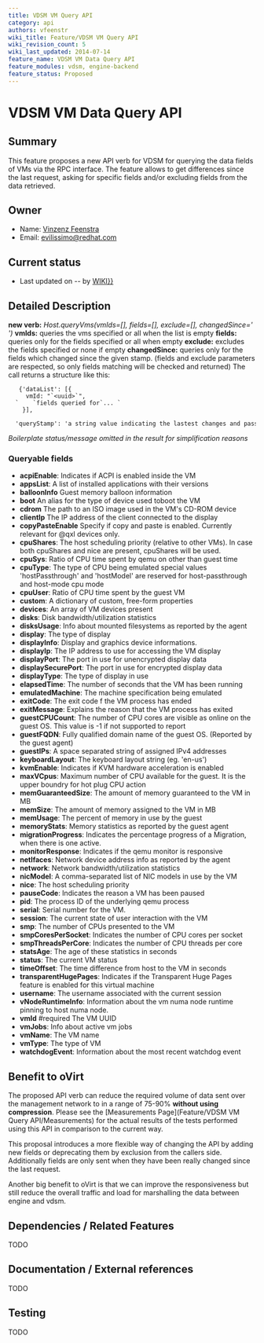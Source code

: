 ```yaml
---
title: VDSM VM Query API
category: api
authors: vfeenstr
wiki_title: Feature/VDSM VM Query API
wiki_revision_count: 5
wiki_last_updated: 2014-07-14
feature_name: VDSM VM Data Query API
feature_modules: vdsm, engine-backend
feature_status: Proposed
---
```


# VDSM VM Data Query API

## Summary

This feature proposes a new API verb for VDSM for querying the data fields of VMs via the RPC interface. The feature allows to get differences since the last request, asking for specific fields and/or excluding fields from the data retrieved.

## Owner

*   Name: [ Vinzenz Feenstra](User:Evilissimo)
*   Email: <evilissimo@redhat.com>

## Current status

*   Last updated on -- by [ WIKI}}](User:{{urlencode:{{REVISIONUSER}})

## Detailed Description

**new verb:** *Host.queryVms(vmIds=[], fields=[], exclude=[], changedSince=' ')*
**vmIds:** queries the vms specified or all when the list is empty
**fields:** queries only for the fields specified or all when empty
**exclude:** excludes the fields specified or none if empty
**changedSince:** queries only for the fields which changed since the given stamp. (fields and exclude parameters are respected, so only fields matching will be checked and returned)
 The call returns a structure like this:

       {'dataList': [{
         vmId: "`<uuid>`",
      `    `fields queried for`... `
        }],
        'queryStamp': 'a string value indicating the lastest changes and passed to changedSince in a follow up request'}

*Boilerplate status/message omitted in the result for simplification reasons*

### Queryable fields

*   **acpiEnable**: Indicates if ACPI is enabled inside the VM
*   **appsList**: A list of installed applications with their versions
*   **balloonInfo** Guest memory balloon information
*   **boot** An alias for the type of device used toboot the VM
*   **cdrom** The path to an ISO image used in the VM's CD-ROM device
*   **clientIp** The IP address of the client connected to the display
*   **copyPasteEnable** Specify if copy and paste is enabled. Currently relevant for @qxl devices only.
*   **cpuShares**: The host scheduling priority (relative to other VMs). In case both cpuShares and nice are present, cpuShares will be used.
*   **cpuSys**: Ratio of CPU time spent by qemu on other than guest time
*   **cpuType**: The type of CPU being emulated special values 'hostPassthrough' and 'hostModel' are reserved for host-passthrough and host-mode cpu mode
*   **cpuUser**: Ratio of CPU time spent by the guest VM
*   **custom**: A dictionary of custom, free-form properties
*   **devices**: An array of VM devices present
*   **disks**: Disk bandwidth/utilization statistics
*   **disksUsage**: Info about mounted filesystems as reported by the agent
*   **display**: The type of display
*   **displayInfo**: Display and graphics device informations.
*   **displayIp**: The IP address to use for accessing the VM display
*   **displayPort**: The port in use for unencrypted display data
*   **displaySecurePort**: The port in use for encrypted display data
*   **displayType**: The type of display in use
*   **elapsedTime**: The number of seconds that the VM has been running
*   **emulatedMachine**: The machine specification being emulated
*   **exitCode**: The exit code f the VM process has ended
*   **exitMessage**: Explains the reason that the VM process has exited
*   **guestCPUCount**: The number of CPU cores are visible as online on the guest OS. This value is -1 if not supported to report
*   **guestFQDN**: Fully qualified domain name of the guest OS. (Reported by the guest agent)
*   **guestIPs**: A space separated string of assigned IPv4 addresses
*   **keyboardLayout**: The keyboard layout string (eg. 'en-us')
*   **kvmEnable**: Indicates if KVM hardware acceleration is enabled
*   **maxVCpus**: Maximum number of CPU available for the guest. It is the upper boundry for hot plug CPU action
*   **memGuaranteedSize**: The amount of memory guaranteed to the VM in MB
*   **memSize**: The amount of memory assigned to the VM in MB
*   **memUsage**: The percent of memory in use by the guest
*   **memoryStats**: Memory statistics as reported by the guest agent
*   **migrationProgress**: Indicates the percentage progress of a Migration, when there is one active.
*   **monitorResponse**: Indicates if the qemu monitor is responsive
*   **netIfaces**: Network device address info as reported by the agent
*   **network**: Network bandwidth/utilization statistics
*   **nicModel**: A comma-separated list of NIC models in use by the VM
*   **nice**: The host scheduling priority
*   **pauseCode**: Indicates the reason a VM has been paused
*   **pid**: The process ID of the underlying qemu process
*   **serial**: Serial number for the VM.
*   **session**: The current state of user interaction with the VM
*   **smp**: The number of CPUs presented to the VM
*   **smpCoresPerSocket**: Indicates the number of CPU cores per socket
*   **smpThreadsPerCore**: Indicates the number of CPU threads per core
*   **statsAge**: The age of these statistics in seconds
*   **status**: The current VM status
*   **timeOffset**: The time difference from host to the VM in seconds
*   **transparentHugePages**: Indicates if the Transparent Huge Pages feature is enabled for this virtual machine
*   **username**: The username associated with the current session
*   **vNodeRuntimeInfo**: Information about the vm numa node runtime pinning to host numa node.
*   **vmId** #required The VM UUID
*   **vmJobs**: Info about active vm jobs
*   **vmName**: The VM name
*   **vmType**: The type of VM
*   **watchdogEvent**: Information about the most recent watchdog event

## Benefit to oVirt

The proposed API verb can reduce the required volume of data sent over the management network to in a range of 75-90% **without using compression**. Please see the [Measurements Page](Feature/VDSM VM Query API/Measurements) for the actual results of the tests performed using this API in comparison to the current way.

This proposal introduces a more flexible way of changing the API by adding new fields or deprecating them by exclusion from the callers side. Additionally fields are only sent when they have been really changed since the last request.

Another big benefit to oVirt is that we can improve the responsiveness but still reduce the overall traffic and load for marshalling the data between engine and vdsm.

## Dependencies / Related Features

TODO

## Documentation / External references

TODO

## Testing

TODO



